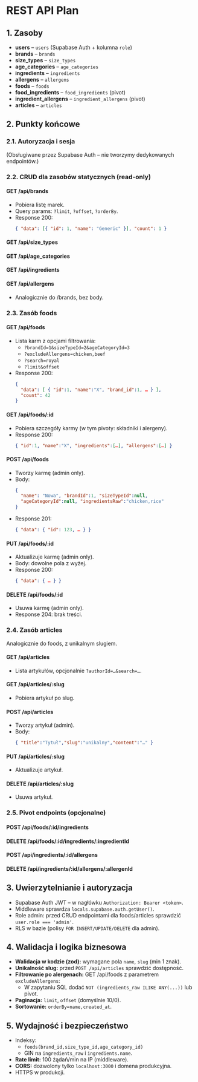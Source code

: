 # REST API Plan

## 1. Zasoby

- **users** – `users` (Supabase Auth + kolumna `role`)
- **brands** – `brands`
- **size_types** – `size_types`
- **age_categories** – `age_categories`
- **ingredients** – `ingredients`
- **allergens** – `allergens`
- **foods** – `foods`
- **food_ingredients** – `food_ingredients` (pivot)
- **ingredient_allergens** – `ingredient_allergens` (pivot)
- **articles** – `articles`

## 2. Punkty końcowe

### 2.1. Autoryzacja i sesja
(Obsługiwane przez Supabase Auth – nie tworzymy dedykowanych endpointów.)

### 2.2. CRUD dla zasobów statycznych (read-only)

#### GET /api/brands
- Pobiera listę marek.
- Query params: `?limit`, `?offset`, `?orderBy`.
- Response 200:
  ```json
  { "data": [{ "id": 1, "name": "Generic" }], "count": 1 }
  ```

#### GET /api/size_types
#### GET /api/age_categories
#### GET /api/ingredients
#### GET /api/allergens
- Analogicznie do /brands, bez body.

### 2.3. Zasób foods

#### GET /api/foods
- Lista karm z opcjami filtrowania:
  - `?brandId=1&sizeTypeId=2&ageCategoryId=3`
  - `?excludeAllergens=chicken,beef`
  - `?search=royal`
  - `?limit&offset`
- Response 200:
  ```json
  {
    "data": [ { "id":1, "name":"X", "brand_id":1, … } ],
    "count": 42
  }
  ```

#### GET /api/foods/:id
- Pobiera szczegóły karmy (w tym pivoty: składniki i alergeny).
- Response 200:
  ```json
  { "id":1, "name":"X", "ingredients":[…], "allergens":[…] }
  ```

#### POST /api/foods
- Tworzy karmę (admin only).
- Body:
  ```json
  {
    "name": "Nowa", "brandId":1, "sizeTypeId":null,
    "ageCategoryId":null, "ingredientsRaw":"chicken,rice"
  }
  ```
- Response 201:
  ```json
  { "data": { "id": 123, … } }
  ```

#### PUT /api/foods/:id
- Aktualizuje karmę (admin only).
- Body: dowolne pola z wyżej.
- Response 200:
  ```json
  { "data": { … } }
  ```

#### DELETE /api/foods/:id
- Usuwa karmę (admin only).
- Response 204: brak treści.

### 2.4. Zasób articles
Analogicznie do foods, z unikalnym slugiem.

#### GET /api/articles
- Lista artykułów, opcjonalnie `?authorId=…&search=…`.

#### GET /api/articles/:slug
- Pobiera artykuł po slug.

#### POST /api/articles
- Tworzy artykuł (admin).
- Body:
  ```json
  { "title":"Tytuł","slug":"unikalny","content":"…" }
  ```

#### PUT /api/articles/:slug
- Aktualizuje artykuł.

#### DELETE /api/articles/:slug
- Usuwa artykuł.

### 2.5. Pivot endpoints (opcjonalne)
#### POST /api/foods/:id/ingredients
#### DELETE /api/foods/:id/ingredients/:ingredientId

#### POST /api/ingredients/:id/allergens
#### DELETE /api/ingredients/:id/allergens/:allergenId

## 3. Uwierzytelnianie i autoryzacja

- Supabase Auth JWT – w nagłówku `Authorization: Bearer <token>`.
- Middleware sprawdza `locals.supabase.auth.getUser()`.
- Role admin: przed CRUD endpointami dla foods/articles sprawdzić `user.role === 'admin'`.
- RLS w bazie (polisy `FOR INSERT/UPDATE/DELETE` dla admin).

## 4. Walidacja i logika biznesowa

- **Walidacja w kodzie (zod):** wymagane pola `name`, `slug` (min 1 znak).
- **Unikalność slug:** przed `POST /api/articles` sprawdzić dostępność.
- **Filtrowanie po alergenach:** GET /api/foods z parametrem `excludeAllergens`:
  - W zapytaniu SQL dodać `NOT (ingredients_raw ILIKE ANY(...))` lub pivot.
- **Paginacja:** `limit`, `offset` (domyślnie 10/0).
- **Sortowanie:** `orderBy=name,created_at`.

## 5. Wydajność i bezpieczeństwo

- Indeksy:
  - `foods(brand_id,size_type_id,age_category_id)`
  - GIN na `ingredients_raw` i `ingredients.name`.
- **Rate limit:** 100 żądań/min na IP (middleware).
- **CORS:** dozwolony tylko `localhost:3000` i domena produkcyjna.
- HTTPS w produkcji.
